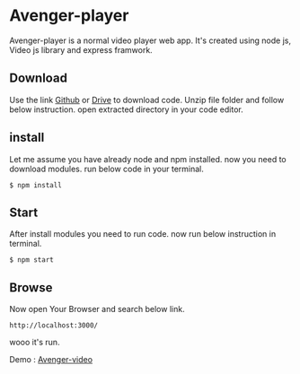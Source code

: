 # Avenger-player

Avenger-player is a normal video player web app. It's created using node js, Video js library and express framwork. 

## Download

Use the link [Github](https://github.com/dkmali3055/Avenger-player.git) or [Drive](https://drive.google.com/file/d/1j18edn2H5ZzgV4z31p6zWEKjJNDUL3c_/view?usp=sharing) to download  code. Unzip file folder and follow below instruction.
open extracted directory in your code editor.
## install
Let me assume you have already node and npm installed. now you need to download modules. run below code in your terminal.

```terminal
$ npm install
```

## Start
After install modules you need to run code.
now run below instruction in terminal.

```terminal
$ npm start
```

## Browse
Now open Your Browser and search below link.
```terminal
http://localhost:3000/
```
wooo it's run.


Demo :  [Avenger-video](https://starcorp-app.herokuapp.com/)

